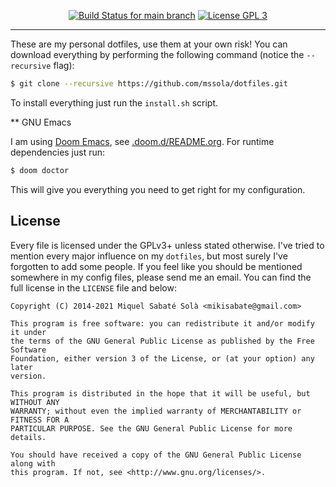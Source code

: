 <p align="center">
  <a href="https://github.com/mssola/dotfiles/actions?query=workflow%3Aci" title="CI status for the main branch"><img src="https://github.com/mssola/dotfiles/workflows/ci/badge.svg" alt="Build Status for main branch" /></a>
  <a href="http://www.gnu.org/licenses/gpl-3.0.txt" rel="nofollow"><img alt="License GPL 3" src="https://img.shields.io/badge/license-GPL_3-blue.svg" style="max-width:100%;"></a>
</p>

---

These are my personal dotfiles, use them at your own risk! You can download
everything by performing the following command (notice the `--recursive` flag):

```bash
$ git clone --recursive https://github.com/mssola/dotfiles.git
```

To install everything just run the `install.sh` script.

** GNU Emacs

I am using [Doom Emacs](https://github.com/hlissner/doom-emacs), see
[.doom.d/README.org](./.doom.d). For runtime dependencies just run:

```bash
$ doom doctor
```

This will give you everything you need to get right for my configuration.

## License

Every file is licensed under the GPLv3+ unless stated otherwise. I've tried to
mention every major influence on my `dotfiles`, but most surely I've forgotten
to add some people. If you feel like you should be mentioned somewhere in my
config files, please send me an email. You can find the full license in the
`LICENSE` file and below:

```
Copyright (C) 2014-2021 Miquel Sabaté Solà <mikisabate@gmail.com>

This program is free software: you can redistribute it and/or modify it under
the terms of the GNU General Public License as published by the Free Software
Foundation, either version 3 of the License, or (at your option) any later
version.

This program is distributed in the hope that it will be useful, but WITHOUT ANY
WARRANTY; without even the implied warranty of MERCHANTABILITY or FITNESS FOR A
PARTICULAR PURPOSE. See the GNU General Public License for more details.

You should have received a copy of the GNU General Public License along with
this program. If not, see <http://www.gnu.org/licenses/>.
```
